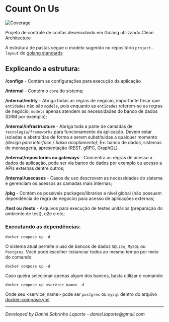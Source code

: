 # Count On Us

![Coverage](https://img.shields.io/badge/Coverage-86.3%25-brightgreen)

Projeto de controle de contas desenvolvido em Golang utilizando Clean Architecture

A estrutura de pastas segue o modelo sugerido no repositório `project-layout` do [golang standards](https://github.com/golang-standards/project-layout)

## Explicando a estrutura:

**/configs** - Contém as configurações para execução da aplicação

**/internal** - Contém o `core` do sistema;

**/internal/entity** - Abriga todas as regras de negócio, importante frisar que `entidades` não são `models`, pois enquanto as `entidades` referem-se as regras de negócio, `models` apenas atendem as necessidades do banco de dados (ORM por exemplo);

**/internal/infrastructure** - Abriga toda a parte de camadas de `tecnologia/frameworks` para funcionamento da aplicação. Devem estar isoladas e abstraídas de forma a serem substítuidas a qualquer momento _(design para interface / baixo acoplamento)_; Ex: banco de dados, sistemas de mensageria, apresentação (REST, gRPC, GraphQL)

**/internal/repositories ou gateways** - Concentra as regras de acesso a dados da aplicação, pode ser via banco de dados por exemplo ou acesso a APIs externas dentre outros;

**/internal/usecases** - Casos de uso descrevem as necessidades do sistema e gerenciam os acessos as camadas mais internas;

**/pkg** - Contém os possíveis packages/libraries a nível global (não possuem dependência de regra de negócio) para acesso de aplicações externas;

**/test ou /tests** - Arquivos para execução de testes unitários (preparação do ambiente de test), e2e e etc;

### Executando as dependências:

    docker compose up -d

O sistema atual permite o uso de bancos de dados `SQLite`, `MySQL` ou `Postgres`. Você pode escolher instanciar todos ao mesmo tempo por meio do comando:

    docker compose up -d

Caso queira selecionar apenas algum dos bancos, basta utilizar o comando:

    docker compose up <service_name> -d

Onde seu <service_name> pode ser `postgres` ou `mysql` dentro do arquivo [docker-compose.yml](docker-compose.yml)

---

_Developed by Daniel Sobrinho Laporte - daniel.laporte@gmail.com_
